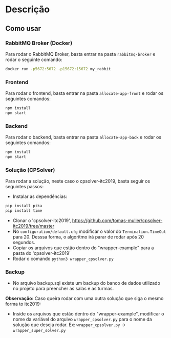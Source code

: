 # Descrição

## Como usar

### RabbitMQ Broker (Docker)

Para rodar o RabbitMQ Broker, basta entrar na pasta `rabbitmq-broker` e rodar o seguinte comando:

```bash
docker run -p5672:5672 -p15672:15672 my_rabbit
```

### Frontend

Para rodar o frontend, basta entrar na pasta `allocate-app-front` e rodar os seguintes comandos:

```bash
npm install
npm start
```

### Backend

Para rodar o backend, basta entrar na pasta `allocate-app-back` e rodar os seguintes comandos:

```bash
npm install
npm start
```

### Solução (CPSolver)

Para rodar a solução, neste caso o cpsolver-itc2019, basta seguir os seguintes passos:

- Instalar as dependências:
```bash
pip install pika
pip install time
```
- Clonar o 'cpsolver-itc2019', https://github.com/tomas-muller/cpsolver-itc2019/tree/master
- No `configuration/default.cfg` modificar o valor do `Termination.TimeOut` para 20. Desssa forma, o algoritmo irá parar de rodar após 20 segundos.
- Copiar os arquivos que estão dentro do "wrapper-example" para a pasta do 'cpsolver-itc2019'
- Rodar o comando `python3 wrapper_cpsolver.py`


### Backup

- No arquivo backup.sql existe um backup do banco de dados utilizado no projeto para preencher as salas e as turmas.

**Observação:**
Caso queira rodar com uma outra solução que siga o mesmo forma to itc2019:
- Inside os arquivos que estão dentro do "wrapper-example", modificar o nome da variável do arquivo `wrapper_cpsolver.py` para o nome da solução que deseja rodar. Ex: `wrapper_cpsolver.py` -> `wrapper_super_solver.py`